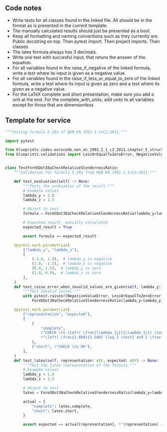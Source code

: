 ## Code notes

- Write tests for all classes found in the linked file. All should be in the format as is presented in the current template. 
- The manually calculated results should just be presented as a bool. 
- Keep all formatting and naming conventions such as they currently are. Public docstring on top. Then pytest import. Then project imports. Then classes.
- The latex formula always has 3 decimals. 
- Write one test with succesful input, that retuns the answer of the equation. 
- For all variables found in the raise_if_negative of the linked formula, write a test where its input is given as a negative value.
- For all variables found in the raise_if_less_or_equal_to_zero of the linked formula, write a test where its input is given as zero and a test where its given as a negative value.
- For the LaTeX complete and short presentation, make sure you add a unit at the end. For the complete_with_units, add units to all variables except for those that are dimensionless

## Template for service

```python
"""Testing formula 5.38a of NEN-EN 1992-1-1+C2:2011."""

import pytest

from blueprints.codes.eurocode.nen_en_1992_1_1_c2_2011.chapter_5_structural_analysis.formula_5_38a import Form5Dot38aCheckRelativeSlendernessRatio
from blueprints.validations import LessOrEqualToZeroError, NegativeValueError


class TestForm5Dot38aCheckRelativeSlendernessRatio:
    """Validation for formula 5.38a from NEN-EN 1992-1-1+C2:2011."""

    def test_evaluation(self) -> None:
        """Tests the evaluation of the result."""
        # Example values
        lambda_y = 1.0
        lambda_z = 1.5

        # Object to test
        formula = Form5Dot38aCheckRelativeSlendernessRatio(lambda_y=lambda_y, lambda_z=lambda_z)

        # Expected result, manually calculated
        expected_result = True

        assert formula == expected_result

    @pytest.mark.parametrize(
        ("lambda_y", "lambda_z"),
        [
            (-1.0, 1.5),  # lambda_y is negative
            (1.0, -1.5),  # lambda_z is negative
            (0.0, 1.5),  # lambda_y is zero
            (1.0, 0.0),  # lambda_z is zero
        ],
    )
    def test_raise_error_when_invalid_values_are_given(self, lambda_y: float, lambda_z: float) -> None:
        """Test invalid values."""
        with pytest.raises((NegativeValueError, LessOrEqualToZeroError)):
            Form5Dot38aCheckRelativeSlendernessRatio(lambda_y=lambda_y, lambda_z=lambda_z)

    @pytest.mark.parametrize(
        ("representation", "expected"),
        [
            (
                "complete",
                r"CHECK \to \left( \frac{\lambda_{y}}{\lambda_{z}} \leq 2 \text{ and } \frac{\lambda_{z}}{\lambda_{y}} \leq 2 \right) \to "
                r"\left( \frac{1.000}{1.500} \leq 2 \text{ and } \frac{1.500}{1.000} \leq 2 \right) \to OK",
            ),
            ("short", r"CHECK \to OK"),
        ],
    )
    def test_latex(self, representation: str, expected: str) -> None:
        """Test the latex representation of the formula."""
        # Example values
        lambda_y = 1.0
        lambda_z = 1.5

        # Object to test
        latex = Form5Dot38aCheckRelativeSlendernessRatio(lambda_y=lambda_y, lambda_z=lambda_z).latex()

        actual = {
            "complete": latex.complete,
            "short": latex.short,
        }

        assert expected == actual[representation], f"{representation} representation failed."

```